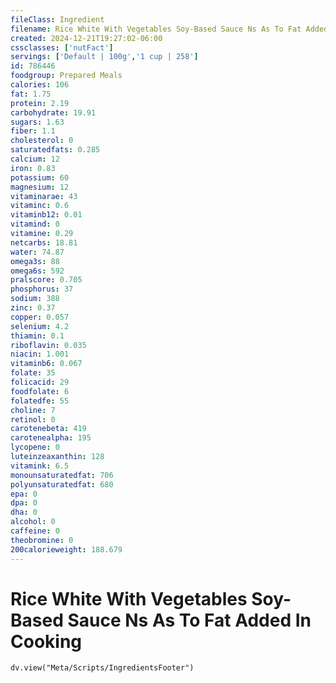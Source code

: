 ```yaml
---
fileClass: Ingredient
filename: Rice White With Vegetables Soy-Based Sauce Ns As To Fat Added In Cooking
created: 2024-12-21T19:27:02-06:00
cssclasses: ['nutFact']
servings: ['Default | 100g','1 cup | 258']
id: 786446
foodgroup: Prepared Meals
calories: 106
fat: 1.75
protein: 2.19
carbohydrate: 19.91
sugars: 1.63
fiber: 1.1
cholesterol: 0
saturatedfats: 0.285
calcium: 12
iron: 0.83
potassium: 60
magnesium: 12
vitaminarae: 43
vitaminc: 0.6
vitaminb12: 0.01
vitamind: 0
vitamine: 0.29
netcarbs: 18.81
water: 74.87
omega3s: 88
omega6s: 592
pralscore: 0.705
phosphorus: 37
sodium: 388
zinc: 0.37
copper: 0.057
selenium: 4.2
thiamin: 0.1
riboflavin: 0.035
niacin: 1.001
vitaminb6: 0.067
folate: 35
folicacid: 29
foodfolate: 6
folatedfe: 55
choline: 7
retinol: 0
carotenebeta: 419
carotenealpha: 195
lycopene: 0
luteinzeaxanthin: 128
vitamink: 6.5
monounsaturatedfat: 706
polyunsaturatedfat: 680
epa: 0
dpa: 0
dha: 0
alcohol: 0
caffeine: 0
theobromine: 0
200calorieweight: 188.679
---
```


# Rice White With Vegetables Soy-Based Sauce Ns As To Fat Added In Cooking

```dataviewjs
dv.view("Meta/Scripts/IngredientsFooter")
```